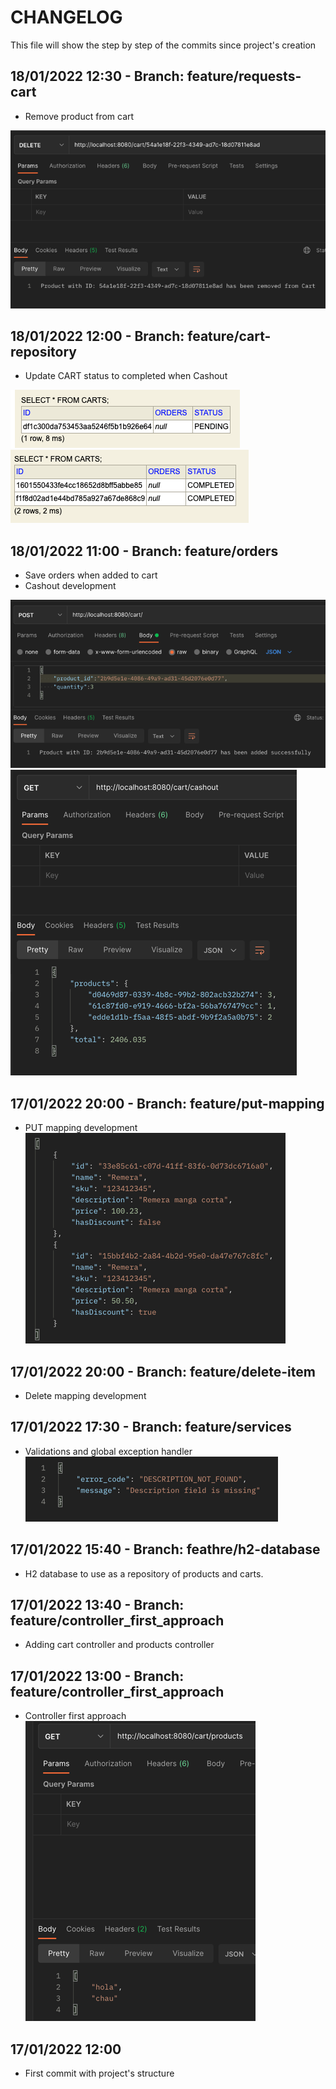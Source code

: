 
# CHANGELOG

This file will show the step by step of the commits since project's creation

## 18/01/2022 12:30 - Branch: feature/requests-cart
- Remove product from cart

![img_7.png](img_7.png)

## 18/01/2022 12:00 - Branch: feature/cart-repository
- Update CART status to completed when Cashout

![img_5.png](img_5.png)
![img_6.png](img_6.png)

## 18/01/2022 11:00 - Branch: feature/orders
- Save orders when added to cart
- Cashout development

![img_3.png](img_3.png)
![img_4.png](img_4.png)

## 17/01/2022 20:00 - Branch: feature/put-mapping
- PUT mapping development
![img_2.png](img_2.png)
  
## 17/01/2022 20:00 - Branch: feature/delete-item
- Delete mapping development

## 17/01/2022 17:30 - Branch: feature/services
- Validations and global exception handler
![img_1.png](img_1.png)

## 17/01/2022 15:40 - Branch: feathre/h2-database
- H2 database to use as a repository of products and carts.
  
## 17/01/2022 13:40 - Branch: feature/controller_first_approach
- Adding cart controller and products controller
  
## 17/01/2022 13:00 - Branch: feature/controller_first_approach
- Controller first approach
![img.png](img.png)

## 17/01/2022 12:00
- First commit with project's structure
